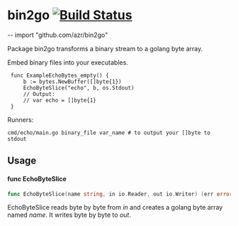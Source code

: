 # bin2go [![Build Status](https://travis-ci.org/azr/bin2go.svg?branch=master)](https://travis-ci.org/azr/bin2go)
--
    import "github.com/azr/bin2go"

Package bin2go transforms a binary stream to a golang byte array.

Embed binary files into your executables.

     func ExampleEchoBytes_empty() {
    	 b := bytes.NewBuffer([]byte{1})
    	 EchoByteSlice("echo", b, os.Stdout)
    	 // Output:
    	 // var echo = []byte{1}
     }

Runners:

    cmd/echo/main.go binary_file var_name # to output your []byte to stdout

## Usage

#### func  EchoByteSlice

```go
func EchoByteSlice(name string, in io.Reader, out io.Writer) (err error)
```
EchoByteSlice reads byte by byte from *in* and creates a golang byte array named
*name*. It writes byte by byte to *out*.
